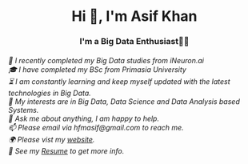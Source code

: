 <h1 align="center">Hi 👋, I'm Asif Khan</h1>
<h3 align="center">I'm a Big Data Enthusiast👨‍💻</h3>
<h6 align="left">🏅 I recently completed my Big Data studies from iNeuron.ai</br>
🎓 I have completed my BSc from Primasia University</br>
⏳ I am constantly learning and keep myself updated with the latest technologies in Big Data.</br>
🤔 My interests are in Big Data, Data Science and Data Analysis based Systems.</br>
💬 Ask me about anything, I am happy to help.</br>
📫 Please email via hfmasif@gmail.com to reach me.</br>
🌍 Please vist my <a href="under construction">website</a>.</br>
📝 See my <a href="https://drive.google.com/file/d/172HuSIZiYLvmrghLDFi7tFLU-2fjbVYO/view?usp=share_link">Resume</a> to get more info.</br></h6>

